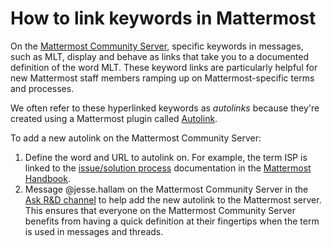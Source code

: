 # How to link keywords in Mattermost

On the [Mattermost Community Server](https://community.mattermost.com), specific keywords in messages, such as MLT, display and behave as links that take you to a documented definition of the word MLT. These keyword links are particularly helpful for new Mattermost staff members ramping up on Mattermost-specific terms and processes.

We often refer to these hyperlinked keywords as *autolinks* because they're created using a Mattermost plugin called [Autolink](https://github.com/mattermost/mattermost-plugin-autolink). 

To add a new autolink on the Mattermost Community Server:

1. Define the word and URL to autolink on. For example, the term ISP is linked to the [issue/solution process](https://handbook.mattermost.com/operations/operations/company-processes/issue-solution) documentation in the [Mattermost Handbook](https://handbook.mattermost.com).
2. Message @jesse.hallam on the Mattermost Community Server in the [Ask R&D channel](https://community.mattermost.com/core/channels/ask-r-and-d) to help add the new autolink to the Mattermost server. This ensures that everyone on the Mattermost Community Server benefits from having a quick definition at their fingertips when the term is used in messages and threads.